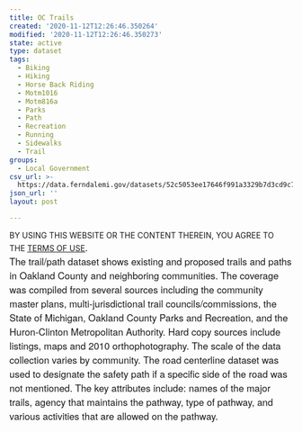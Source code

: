 ```yaml
---
title: OC Trails
created: '2020-11-12T12:26:46.350264'
modified: '2020-11-12T12:26:46.350273'
state: active
type: dataset
tags:
  - Biking
  - Hiking
  - Horse Back Riding
  - Motm1016
  - Motm816a
  - Parks
  - Path
  - Recreation
  - Running
  - Sidewalks
  - Trail
groups:
  - Local Government
csv_url: >-
  https://data.ferndalemi.gov/datasets/52c5053ee17646f991a3329b7d3cd9c7_1.csv?outSR=%7B%22latestWkid%22%3A3857%2C%22wkid%22%3A102100%7D
json_url: ''
layout: post

---
```

BY USING THIS WEBSITE OR THE CONTENT THEREIN, YOU AGREE TO THE <u><a href='https://www.oakgov.com/open-data-terms'>TERMS OF USE</a></u><span style='font-family: &quot;Avenir Next W01&quot;, &quot;Avenir Next W00&quot;, &quot;Avenir Next&quot;, Avenir, &quot;Helvetica Neue&quot;, Helvetica, Arial, sans-serif; font-size: 17px;'>. </span><span style='font-family: &quot;Avenir Next W01&quot;, &quot;Avenir Next W00&quot;, &quot;Avenir Next&quot;, Avenir, &quot;Helvetica Neue&quot;, Helvetica, Arial, sans-serif; font-size: 17px;'><br />The trail/path dataset shows existing and proposed trails and paths in Oakland County and neighboring communities. The coverage was compiled from several sources including the community master plans, multi-jurisdictional trail councils/commissions, the State of Michigan, Oakland County Parks and Recreation, and the Huron-Clinton Metropolitan Authority. Hard copy sources include listings, maps and 2010 orthophotography. The scale of the data collection varies by community. The road centerline dataset was used to designate the safety path if a specific side of the road was not mentioned. The key attributes include: names of the major trails, agency that maintains the pathway, type of pathway, and various activities that are allowed on the pathway.</span>
